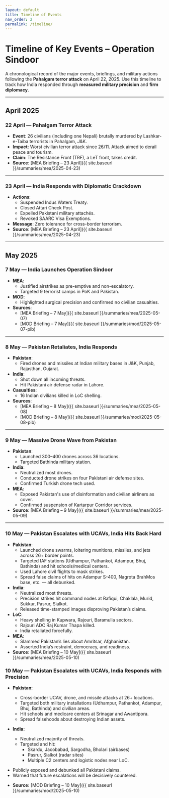 ```yaml
---
layout: default
title: Timeline of Events
nav_order: 2
permalink: /timeline/
---
```


# **Timeline of Key Events – Operation Sindoor**

A chronological record of the major events, briefings, and military actions following the **Pahalgam terror attack** on April 22, 2025. Use this timeline to track how India responded through **measured military precision** and **firm diplomacy**.

---

## April 2025

### 22 April — Pahalgam Terror Attack
- **Event**: 26 civilians (including one Nepali) brutally murdered by Lashkar-e-Taiba terrorists in Pahalgam, J&K.
- **Impact**: Worst civilian terror attack since 26/11. Attack aimed to derail peace and tourism.
- **Claim**: The Resistance Front (TRF), a LeT front, takes credit.  
- **Source**: [MEA Briefing – 23 April]({{ site.baseurl }}/summaries/mea/2025-04-23)

---

### 23 April — India Responds with Diplomatic Crackdown
- **Actions**:
  - Suspended Indus Waters Treaty.
  - Closed Attari Check Post.
  - Expelled Pakistani military attachés.
  - Revoked SAARC Visa Exemptions.
- **Message**: Zero tolerance for cross-border terrorism.
- **Source**: [MEA Briefing – 23 April]({{ site.baseurl }}/summaries/mea/2025-04-23)

---

## May 2025

### 7 May — India Launches Operation Sindoor
- **MEA**:
  - Justified airstrikes as pre-emptive and non-escalatory.
  - Targeted 9 terrorist camps in PoK and Pakistan.
- **MOD**:
  - Highlighted surgical precision and confirmed no civilian casualties.
- **Sources**:
  - [MEA Briefing – 7 May]({{ site.baseurl }}/summaries/mea/2025-05-07)
  - [MOD Briefing – 7 May]({{ site.baseurl }}/summaries/mod/2025-05-07-pib)

---

### 8 May — Pakistan Retaliates, India Responds
- **Pakistan**:
  - Fired drones and missiles at Indian military bases in J&K, Punjab, Rajasthan, Gujarat.
- **India**:
  - Shot down all incoming threats.
  - Hit Pakistani air defense radar in Lahore.
- **Casualties**:
  - 16 Indian civilians killed in LoC shelling.
- **Sources**:
  - [MEA Briefing – 8 May]({{ site.baseurl }}/summaries/mea/2025-05-08)
  - [MOD Briefing – 8 May]({{ site.baseurl }}/summaries/mod/2025-05-08-pib)

---

### 9 May — Massive Drone Wave from Pakistan
- **Pakistan**:
  - Launched 300–400 drones across 36 locations.
  - Targeted Bathinda military station.
- **India**:
  - Neutralized most drones.
  - Conducted drone strikes on four Pakistani air defense sites.
  - Confirmed Turkish drone tech used.
- **MEA**:
  - Exposed Pakistan's use of disinformation and civilian airliners as cover.
  - Confirmed suspension of Kartarpur Corridor services.
- **Source**: [MEA Briefing – 9 May]({{ site.baseurl }}/summaries/mea/2025-05-09)

---


### 10 May — Pakistan Escalates with UCAVs, India Hits Back Hard

- **Pakistan**:
  * Launched drone swarms, loitering munitions, missiles, and jets across 26+ border points.
  * Targeted IAF stations (Udhampur, Pathankot, Adampur, Bhuj, Bathinda) and hit schools/medical centers.
  * Used Lahore civil flights to mask strikes.
  * Spread false claims of hits on Adampur S-400, Nagrota BrahMos base, etc. — all debunked.
- **India**:
  * Neutralized most threats.
  * Precision strikes hit command nodes at Rafiqui, Chaklala, Murid, Sukkur, Pasrur, Sialkot.
  * Released time-stamped images disproving Pakistan’s claims.
- **LoC**:
  * Heavy shelling in Kupwara, Rajouri, Baramulla sectors.
  * Rajouri ADC Raj Kumar Thapa killed.
  * India retaliated forcefully.
- **MEA**:
  * Slammed Pakistan’s lies about Amritsar, Afghanistan.
  * Asserted India’s restraint, democracy, and readiness.
- **Source**: [MEA Briefing – 10 May]({{ site.baseurl }}/summaries/mea/2025-05-10)

### 10 May — Pakistan Escalates with UCAVs, India Responds with Precision
- **Pakistan:**
  * Cross-border UCAV, drone, and missile attacks at 26+ locations.
  * Targeted both military installations (Udhampur, Pathankot, Adampur, Bhuj, Bathinda) and civilian areas.
  * Hit schools and medicare centers at Srinagar and Awantipora.
  * Spread falsehoods about destroying Indian assets.

- **India:**
  * Neutralized majority of threats.
  * Targeted and hit:
    * Skardu, Jacobabad, Sargodha, Bholari (airbases)
    * Pasrur, Sialkot (radar sites)
    * Multiple C2 centers and logistic nodes near LoC.

* Publicly exposed and debunked all Pakistani claims.
* Warned that future escalations will be decisively countered.

- **Source:** [MOD Briefing – 10 May]({{ site.baseurl }}/summaries/mod/2025-05-10)

